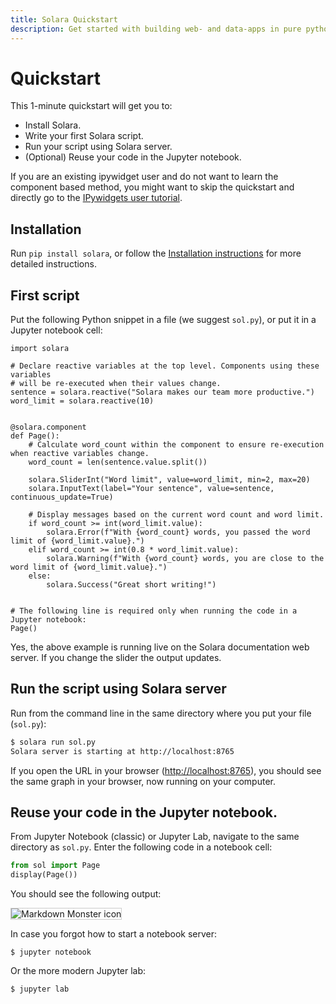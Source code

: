 ```yaml
---
title: Solara Quickstart
description: Get started with building web- and data-apps in pure python with Solara
---
```


# Quickstart

This 1-minute quickstart will get you to:

   * Install Solara.
   * Write your first Solara script.
   * Run your script using Solara server.
   * (Optional) Reuse your code in the Jupyter notebook.

If you are an existing ipywidget user and do not want to learn the component based method, you might want to skip the quickstart and directly go to the [IPywidgets user tutorial](/documentation/getting_started/tutorials/ipywidgets).

## Installation


Run `pip install solara`, or follow the [Installation instructions](/documentation/getting_started/installing) for more detailed instructions.


## First script

Put the following Python snippet in a file (we suggest `sol.py`), or put it in a Jupyter notebook cell:

```solara
import solara

# Declare reactive variables at the top level. Components using these variables
# will be re-executed when their values change.
sentence = solara.reactive("Solara makes our team more productive.")
word_limit = solara.reactive(10)


@solara.component
def Page():
    # Calculate word_count within the component to ensure re-execution when reactive variables change.
    word_count = len(sentence.value.split())

    solara.SliderInt("Word limit", value=word_limit, min=2, max=20)
    solara.InputText(label="Your sentence", value=sentence, continuous_update=True)

    # Display messages based on the current word count and word limit.
    if word_count >= int(word_limit.value):
        solara.Error(f"With {word_count} words, you passed the word limit of {word_limit.value}.")
    elif word_count >= int(0.8 * word_limit.value):
        solara.Warning(f"With {word_count} words, you are close to the word limit of {word_limit.value}.")
    else:
        solara.Success("Great short writing!")


# The following line is required only when running the code in a Jupyter notebook:
Page()
```

Yes, the above example is running live on the Solara documentation web server. If you change the slider the output updates.

## Run the script using Solara server

Run from the command line in the same directory where you put your file (`sol.py`):

```bash
$ solara run sol.py
Solara server is starting at http://localhost:8765
```

If you open the URL in your browser ([http://localhost:8765](http://localhost:8765)), you should see the same graph in your browser, now running on your computer.

## Reuse your code in the Jupyter notebook.

From Jupyter Notebook (classic) or Jupyter Lab, navigate to the same directory as `sol.py`. Enter the following code in a notebook cell:

```python
from sol import Page
display(Page())
```

You should see the following output:

<img src="https://dxhl76zpt6fap.cloudfront.net/public/quickstart-notebook.webp" alt="Markdown Monster icon" style="border: 1px solid #ccc;" />

In case you forgot how to start a notebook server:

    $ jupyter notebook

Or the more modern Jupyter lab:

    $ jupyter lab
